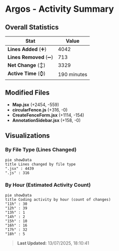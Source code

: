 # Argos - Activity Summary 

## Overall Statistics

| Stat                   | Value                                                             |
| ---------------------- | ----------------------------------------------------------------- |
| **Lines Added** (➕)   | 4042                                          |
| **Lines Removed** (➖) | 713                                        |
| **Net Change** (↕)    | 3329                |
| **Active Time** (⌚)   | 190 minutes |


## Modified Files
- **Map.jsx** (+2454, -559)
- **circularFence.js** (+316, -0)
- **CreateFenceForm.jsx** (+1114, -154)
- **AnnotationSidebar.jsx** (+158, -0)

## Visualizations

### By File Type (Lines Changed)

```mermaid
pie showData
title Lines changed by file type
".jsx" : 4439
".js" : 316
```

### By Hour (Estimated Activity Count)

```mermaid
pie showData
title Coding activity by hour (count of changes)
"11h" : 30
"12h" : 39
"13h" : 1
"14h" : 2
"15h" : 10
"16h" : 16
"17h" : 32
"18h" : 5
```


> **Last Updated:** 13/07/2025, 18:10:41